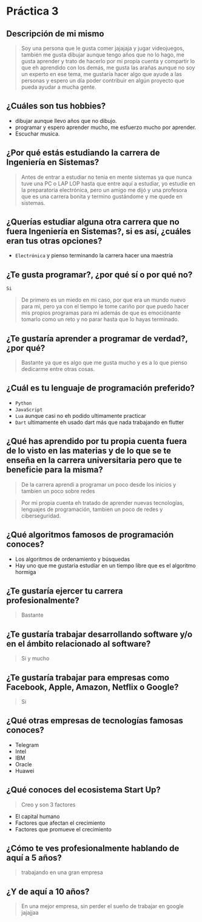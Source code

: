 # Práctica 3
## Descripción de mi mismo

> Soy una persona que le gusta comer jajajaja y jugar videojuegos,
también me gusta dibujar aunque tengo años que no lo hago,
me gusta aprender y trato de hacerlo por mi propia cuenta y compartir lo que eh aprendido con los demás, 
me gusta las arañas aunque no soy un experto en ese tema,
me gustaría hacer algo que ayude a las personas y espero un día poder contribuir
en algún proyecto que pueda ayudar a mucha gente.

## ¿Cuáles son tus hobbies?

- dibujar aunque llevo años que no dibujo.
- programar y espero aprender mucho, me esfuerzo mucho por aprender.
- Escuchar musica.

## ¿Por qué estás estudiando la carrera de Ingeniería en Sistemas?

> Antes de entrar a estudiar no tenia en mente sistemas ya que nunca tuve una PC o LAP LOP hasta que entre aquí a estudiar,
yo estudíe en la preparatoria electrónica, pero un amigo me dijó y una profesora que es una carrera bonita y termino gustándome y me quede en sistemas.

## ¿Querías estudiar alguna otra carrera que no fuera Ingeniería en Sistemas?, si es así, ¿cuáles eran tus otras opciones?

- `Electrónica` y pienso terminando la carrera hacer una maestría 

## ¿Te gusta programar?, ¿por qué sí o por qué no?

`Si`

> De primero es un miedo en mi caso, por que era un mundo nuevo para mi, pero ya con el tiempo le tome cariño por que puedo hacer mis propios programas para mi además de que es emociónante tomarlo como un reto y no parar hasta que lo hayas terminado.

## ¿Te gustaría aprender a programar de verdad?, ¿por qué?

> Bastante ya que es algo que me gusta mucho y es a lo que pienso dedicarme entre otras cosas.

## ¿Cuál es tu lenguaje de programación preferido?

- `Python`
- `JavaScript`
- `Lua` aunque casi no eh podido ultimamente practicar 
- `Dart` ultimamente eh usado dart más que nada trabajando en flutter

## ¿Qué has aprendido por tu propia cuenta fuera de lo visto en las materias y de lo que se te enseña en la carrera universitaria pero que te beneficie para la misma?

> De la carrera aprendi a programar un poco desde los inicios y tambien un poco sobre redes

> Por mi propia cuenta eh tratado de aprender nuevas tecnologías, lenguajes de programación, tambien un poco de redes y ciberseguridad.

## ¿Qué algoritmos famosos de programación conoces?

- Los algoritmos de ordenamiento y búsquedas 
- Hay uno que me gustaria estudíar en un tiempo libre que es el algoritmo hormiga

## ¿Te gustaría ejercer tu carrera profesionalmente?

> Bastante

## ¿Te gustaría trabajar desarrollando software y/o en el ámbito relacionado al software?

> Si y mucho

## ¿Te gustaría trabajar para empresas como Facebook, Apple, Amazon, Netflix o Google?

> Si

## ¿Qué otras empresas de tecnologías famosas conoces?

- Telegram
- Intel
- IBM
- Oracle
- Huawei

## ¿Qué conoces del ecosistema Start Up?

> Creo y son 3 factores 

- El capital humano
- Factores que afectan el crecimiento
- Factores que promueve el crecimiento

## ¿Cómo te ves profesionalmente hablando de aquí a 5 años?

> trabajando en una gran empresa

## ¿Y de aquí a 10 años?

> En una mejor empresa, sin perder el sueño de trabajar en google jajajjaa